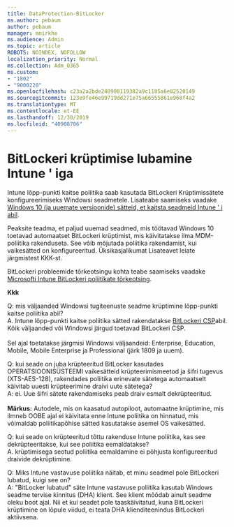 ```yaml
---
title: DataProtection-BitLocker
ms.author: pebaum
author: pebaum
manager: mnirkhe
ms.audience: Admin
ms.topic: article
ROBOTS: NOINDEX, NOFOLLOW
localization_priority: Normal
ms.collection: Adm_O365
ms.custom:
- "1802"
- "9000220"
ms.openlocfilehash: c23a2a2bde240900119382a9c1185a6e02520149
ms.sourcegitcommit: 123e9fe46e99719dd271e75a66555861e968f4a2
ms.translationtype: MT
ms.contentlocale: et-EE
ms.lasthandoff: 12/30/2019
ms.locfileid: "40908706"
---
```

# <a name="enabling-bitlocker-encryption-with-intune"></a>BitLockeri krüptimise lubamine Intune ' iga

 Intune lõpp-punkti kaitse poliitika saab kasutada BitLockeri Krüptimissätete konfigureerimiseks Windowsi seadmetele. Lisateabe saamiseks vaadake [Windows 10 (ja uuemate versioonide) sätteid, et kaitsta seadmeid Intune ' i abil](https://docs.microsoft.com/intune/endpoint-protection-windows-10#windows-encryption).
 
Peaksite teadma, et paljud uuemad seadmed, mis töötavad Windows 10 toetavad automaatset BitLockeri krüptimist, mis käivitatakse ilma MDM-poliitika rakenduseta. See võib mõjutada poliitika rakendamist, kui vaikesätted on konfigureeritud. Üksikasjalikumat Lisateavet leiate järgmistest KKK-st.
 
BitLockeri probleemide tõrkeotsingu kohta teabe saamiseks vaadake [Microsofti Intune BitLockeri poliitikate tõrkeotsing](https://docs.microsoft.com/intune/protect/troubleshoot-bitlocker-policies).
 
 
**Kkk**

 Q: mis väljaanded Windowsi tugiteenuste seadme krüptimine lõpp-punkti kaitse poliitika abil?<br>
 A. Intune lõpp-punkti kaitse poliitika sätted rakendatakse [BitLockeri CSP](https://docs.microsoft.com/windows/client-management/mdm/bitlocker-csp)abil. Kõik väljaanded või Windowsi järgud toetavad BitLockeri CSP. <br><br>
      Sel ajal toetatakse järgmisi Windowsi väljaandeid: Enterprise, Education, Mobile, Mobile Enterprise ja Professional (järk 1809 ja uuem).
 
Q: kui seade on juba krüpteeritud BitLocker kasutades OPERATSIOONISÜSTEEMI vaikesätteid krüpteerimismeetod ja šifri tugevus (XTS-AES-128), rakendades poliitika erinevate sätetega automaatselt käivitab uuesti krüpteerimine draivi uute sätetega?<br>
A: ei. Uue šifri sätete rakendamiseks peab draiv esmalt dekrüpteeritud.<br><br>
**Märkus:** Autodele, mis on kaasatud autopiloot, automaatne krüptimine, mis ilmneb OOBE ajal ei käivitata enne Intune poliitika on hinnatud, mis võimaldab poliitikapõhise sätted kasutatakse asemel OS vaikesätted.
 
Q: kui seade on krüpteeritud tõttu rakenduse Intune poliitika, kas see dekrüpteeritakse, kui see poliitika eemaldatakse?<br>
A. krüptimisega seotud poliitika eemaldamine ei põhjusta konfigureeritud draivide dekrüptimine.
 
Q: Miks Intune vastavuse poliitika näitab, et minu seadmel pole BitLockeri lubatud, kuigi see on?<br>
A: "BitLocker lubatud" säte Intune vastavuse poliitika kasutab Windows seadme tervise kinnitus (DHA) klient. See klient mõõdab ainult seadme oleku boot ajal. Nii et kui seadet pole taaskäivitatud, kuna BitLockeri krüptimine on lõpule viidud, ei teata DHA klienditeenindus BitLockeri aktiivsena.
 
 